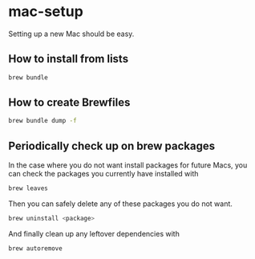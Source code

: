 # mac-setup

Setting up a new Mac should be easy.

## How to install from lists

```bash
brew bundle
```

## How to create Brewfiles

```bash
brew bundle dump -f
```

## Periodically check up on brew packages

In the case where you do not want install packages for future Macs, you can check the packages you currently have installed with

```bash
brew leaves
```

Then you can safely delete any of these packages you do not want.

```bash
brew uninstall <package>
```

And finally clean up any leftover dependencies with

```bash
brew autoremove
```
